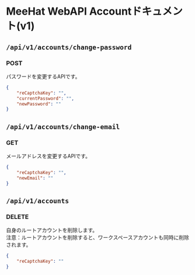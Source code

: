 # MeeHat WebAPI Accountドキュメント(v1)
## `/api/v1/accounts/change-password`
### POST
パスワードを変更するAPIです。
```json
{
    "reCaptchaKey": "",
    "currentPassword": "",
    "newPassword": ""
}
```

## `/api/v1/accounts/change-email`
### GET
メールアドレスを変更するAPIです。
```json
{
    "reCaptchaKey": "",
    "newEmail": ""
}
```

## `/api/v1/accounts`
### DELETE
自身のルートアカウントを削除します。<br>
注意：ルートアカウントを削除すると、ワークスペースアカウントも同時に削除されます。
```json
{
    "reCaptchaKey": ""
}
```